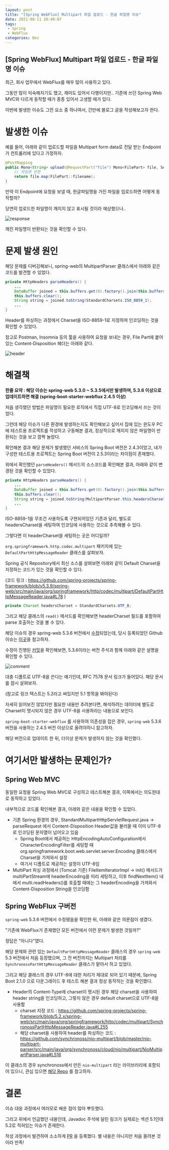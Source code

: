 ```yaml
---
layout: post
title: "[Spring WebFlux] Multipart 파일 업로드 - 한글 파일명 이슈"
date: 2021-08-11 20:49:07
tags: 
 - Spring
 - WebFlux
categories: Dev
---
```


## [Spring WebFlux] Multipart 파일 업로드 - 한글 파일명 이슈

최근, 회사 업무에서 WebFlux를 매우 많이 사용하고 있다.

그동안 많이 익숙해지기도 했고, 재미도 있어서 다행이지만.. 기존에 쓰던 Spring Web MVC와 다르게 동작할 때가 종종 있어서 고생할 때가 있다.

이번에 발생한 이슈도 그런 요소 중 하나여서, 간만에 블로그 글을 작성해보고자 한다.

# 발생한 이슈

예를 들어, 아래와 같이 업로드할 파일을 Multipart form data로 전달 받는 Endpoint가 컨트롤러에 있다고 가정하자.

```java
@PostMapping
public Mono<String> upload(@RequestPart("file") Mono<FilePart> file, ServerWebExchange exchange) {
    // 파일명 반환
    return file.map(FilePart::filename);
}
```

만약 이 Endpoint에 요청을 보낼 때, 한글파일명을 가진 파일을 업로드하면 어떻게 동작할까?

당연히 업로드한 파일명이 깨지지 않고 표시될 것이라 예상했으나..

![response](/images/210811_1.png)

깨진 파일명이 반환되는 것을 확인할 수 있다.

# 문제 발생 원인

해당 문제를 디버깅해보니, spring-web의 MultipartParser 클래스에서 아래와 같은 코드를 발견할 수 있었다.

```java
private HttpHeaders parseHeaders() {
	...
	DataBuffer joined = this.buffers.get(0).factory().join(this.buffers);
	this.buffers.clear();
	String string = joined.toString(StandardCharsets.ISO_8859_1);
	...
}
```

Header를 파싱하는 과정에서 Charset을 ISO-8859-1로 지정하여 인코딩하는 것을 확인할 수 있었다.

참고로 Postman, Insomnia 등의 툴을 사용하여 요청을 보내는 경우, File Part에 붙어있는 Content-Disposition 헤더는 아래와 같다.

![header](/images/210811_2.png)

# 해결책

**한줄 요약 : 해당 이슈는 spring-web 5.3.0 ~ 5.3.5에서만 발생하며, 5.3.6 이상으로 업데이트하면 해결 (spring-boot-starter-webflux 2.4.5 이상)**

처음 생각했던 방법은 파일명이 필요한 로직에서 직접 UTF-8로 인코딩해서 쓰는 것이었다.

그런데 해당 이슈가 다른 환경에 발생하는지도 확인해보고 싶어서 집에 있는 윈도우 PC에 테스트용 프로젝트를 작성하고 구동해본 결과, 정상적으로 깨지지 않은 파일명이 반환되는 것을 보고 깜짝 놀랐다.

확인해본 결과 해당 문제가 발생했던 서비스의 Spring Boot 버전은 2.4.3이었고, 내가 구성한 테스트용 프로젝트는 Spring Boot 버전이 2.5.3이라는 차이점이 존재했다.

위에서 확인했던 `parseHeaders()` 메서드의 소스코드를 확인해본 결과, 아래와 같이 변경된 것을 확인할 수 있었다.

```java
private HttpHeaders parseHeaders() {
	...
	DataBuffer joined = this.buffers.get(0).factory().join(this.buffers);
	this.buffers.clear();
	String string = joined.toString(MultipartParser.this.headersCharset);
	...
}
```

ISO-8859-1을 무조건 사용하도록 구현되어있던 기존과 달리, 별도로 headersCharset을 세팅하여 인코딩에 사용하는 것으로 추측해볼 수 있다.

그렇다면 이 headerCharset을 세팅하는 곳은 어디일까?

`org.springframework.http.codec.multipart` 패키지에 있는 `DefaultPartHttpMessageReader` 클래스를 살펴보자.

Spring 공식 Repository에서 최신 소스를 살펴보면 아래와 같이 Default Charset을 지정하는 코드가 있는 것을 확인할 수 있다.

(코드 링크 : https://github.com/spring-projects/spring-framework/blob/v5.3.9/spring-web/src/main/java/org/springframework/http/codec/multipart/DefaultPartHttpMessageReader.java#L78 )

```java
private Charset headersCharset = StandardCharsets.UTF_8;
```

그리고 해당 클래스의 `read()` 메서드를 확인해보면 headerCharset 필드를 포함하여 parse 호출하는 것을 볼 수 있다.

해당 이슈의 경우 spring-web 5.3.6 버전에서 [수정](https://github.com/spring-projects/spring-framework/releases/tag/v5.3.6)되었는데, 당시 등록되었던 Github 이슈는 [이곳](https://github.com/spring-projects/spring-framework/issues/26736)을 참고하자.

수정이 진행된 [커밋](https://github.com/spring-projects/spring-framework/commit/d83fb099149bd9178ee7d103c6da1ea52152c1cc)을 확인해보면, 5.3.6이라는 버전 주석과 함께 아래와 같은 설명을 확인할 수 있다.

![comment](/images/210811_3.png)

대충 디폴트로 UTF-8을 쓴다는 얘기인데, RFC 7578 문서 링크가 들어있다. 해당 문서를 잠시 살펴보자.

(참고로 링크 텍스트는 5.2라고 써있지만 5.1 항목을 봐야된다)

자세히 읽어보진 않았지만 필요한 내용만 추려본다면, 해석하려는 데이터에 별도로 Charset이 명시되지 않은 경우 UTF-8을 사용하라는 내용으로 보인다.

`spring-boot-starter-webflux` 를 사용하여 의존성을 잡은 경우, `spring-web` 5.3.6 버전을 사용하는 2.4.5 버전 이상으로 올려야하니 참고하자.

해당 버전으로 업데이트 한 뒤, 더이상 문제가 발생하지 않는 것을 확인했다.

# 여기서만 발생하는 문제인가?

## Spring Web MVC

동일한 요청을 Spring Web MVC로 구성하고 테스트해본 결과, 이쪽에서는 의도한대로 동작하고 있었다.

내부적으로 코드를 확인해본 결과, 아래와 같은 내용을 확인할 수 있었다.

* 기존 Spring 환경의 경우, StandardMultipartHttpServletRequest.java → parseRequest 에서 Content-Disposition Header값을 불러올 때 이미 UTF-8로 인코딩된 문자열이 넘어오고 있음
    * Spring Boot에서 제공하는 HttpEncodingAutoConfiguration에서 CharacterEncodingFilter를 세팅할 때 org.springframework.boot.web.servlet.server.Encoding 클래스에서 Charset을 가져와서 설정
    * 여기서 디폴트로 제공하는 설정이 UTF-8임
* MultiPart 파싱 과정에서 (Tomcat 기준) FileItemIteratorImpl → init() 메서드가 multiPartStream에 headerEncoding을 미리 세팅하고, 이후 findNextItem() 내에서 multi.readHeaders()를 호출할 때에는 그 headerEncoding을 가져와서 Content-Disposition String을 인코딩함

## Spring WebFlux 구버전

`spring-web` 5.3.6 버전에서 수정됐음을 확인한 뒤, 아래와 같은 의문점이 생겼다.

"기존에 WebFlux가 존재했던 모든 버전에서 이런 문제가 발생한 것일까?"

정답은 "아니다"였다.

해당 문제와 관련 있는 `DefaultPartHttpMessageReader` 클래스의 경우 `spring-web` 5.3 버전에서 처음 등장했으며, 그 전 버전까지는 Multipart 처리를 `SynchronossPartHttpMessageReader` 클래스가 맡아서 하고 있었다.

그리고 해당 클래스의 경우 UTF-8에 대한 처리가 제대로 되어 있기 때문에, Spring Boot 2.1.0 으로 다운그레이드 후 테스트 해본 결과 정상 동작하는 것을 확인했다.

* Header의 Content-Type에 charset이 명시된 경우 해당 charset을 사용하여 header string을 인코딩하고, 그렇지 않은 경우 default charset으로 UTF-8을 사용함
    * charset 지정 코드 : https://github.com/spring-projects/spring-framework/blob/5.2.x/spring-web/src/main/java/org/springframework/http/codec/multipart/SynchronossPartHttpMessageReader.java#L255
    * 해당 charset을 사용하여 header를 파싱하는 코드 : https://github.com/synchronoss/nio-multipart/blob/master/nio-multipart-parser/src/main/java/org/synchronoss/cloud/nio/multipart/NioMultipartParser.java#L516

이 클래스의 경우 synchronoss에서 만든 `nio-multipart` 라는 라이브러리에 포함되어 있으니, 관심 있으면 [해당 Repo](https://github.com/synchronoss/nio-multipart) 를 참고하자.


# 결론

이슈 대응 과정에서 여러모로 배운 점이 많아 뿌듯했다.

그리고 위에서 언급했던 내용인데, Javadoc 주석에 달린 링크가 실제로는 섹션 5.1인데 5.2로 적혀있는 이슈가 존재한다.

작성 과정에서 발견하여 소소하게 [PR](https://github.com/spring-projects/spring-framework/pull/27260) 을 등록했다. 별 내용은 아니지만 처음 올려본 것이라 만족!
